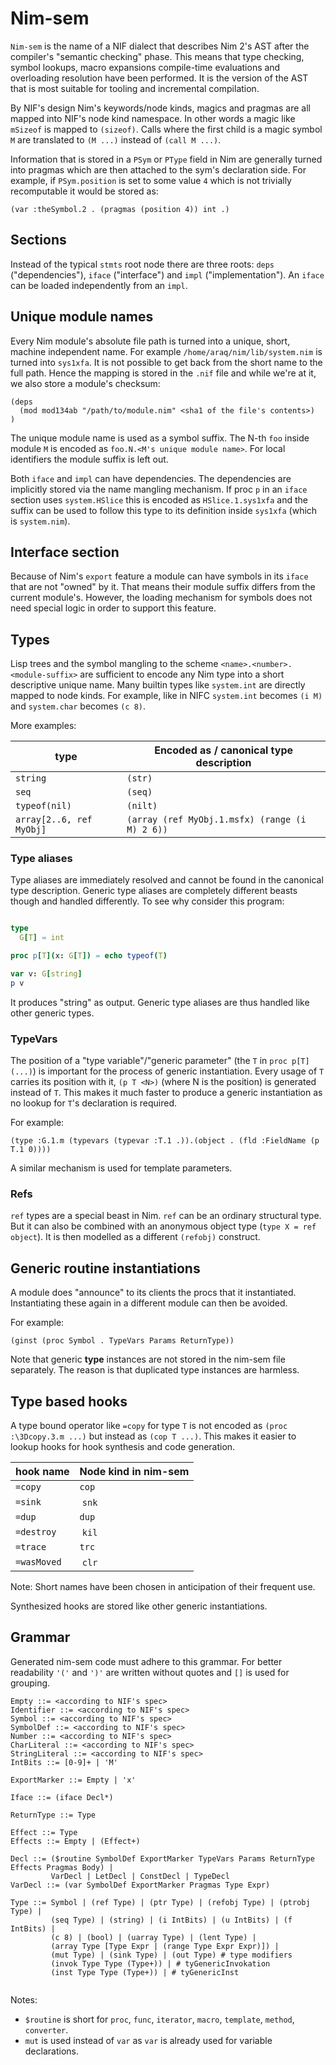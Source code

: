 Nim-sem
=======

`Nim-sem` is the name of a NIF dialect that describes Nim 2's AST after the compiler's
"semantic checking" phase. This means that type checking, symbol lookups, macro expansions
compile-time evaluations and overloading resolution have been performed. It is the version
of the AST that is most suitable for tooling and incremental compilation.

By NIF's design Nim's keywords/node kinds, magics and pragmas are all mapped into NIF's
node kind namespace. In other words a magic like `mSizeof` is mapped to `(sizeof)`. Calls
where the first child is a magic symbol `M` are translated to `(M ...)` instead
of `(call M ...)`.

Information that is stored in a `PSym` or `PType` field in Nim are generally turned into
pragmas which are then attached to the sym's declaration side. For example, if `PSym.position`
is set to some value `4` which is not trivially recomputable it would be stored as:

```
(var :theSymbol.2 . (pragmas (position 4)) int .)
```


Sections
--------

Instead of the typical `stmts` root node there are three roots: `deps` ("dependencies"),
`iface` ("interface") and `impl` ("implementation"). An `iface` can be loaded
independently from an `impl`.


Unique module names
-------------------

Every Nim module's absolute file path is turned into a unique, short, machine independent name.
For example `/home/araq/nim/lib/system.nim` is turned into `sys1xfa`. It is not possible to
get back from the short name to the full path. Hence the mapping is stored in the `.nif` file
and while we're at it, we also store a module's checksum:

```
(deps
  (mod mod134ab "/path/to/module.nim" <sha1 of the file's contents>)
)
```

The unique module name is used as a symbol suffix. The N-th `foo` inside module `M` is
encoded as `foo.N.<M's unique module name>`. For local identifiers the module suffix is
left out.

Both `iface` and `impl` can have dependencies. The dependencies are implicitly
stored via the name mangling mechanism. If proc `p` in an `iface` section uses `system.HSlice`
this is encoded as `HSlice.1.sys1xfa` and the suffix can be used to follow this
type to its definition inside `sys1xfa` (which is `system.nim`).


Interface section
-----------------

Because of Nim's `export` feature a module can have symbols in its `iface` that are not "owned"
by it. That means their module suffix differs from the current module's. However, the loading
mechanism for symbols does not need special logic in order to support this feature.


Types
-----

Lisp trees and the symbol mangling to the scheme `<name>.<number>.<module-suffix>` are
sufficient to encode any Nim type into a short descriptive unique name. Many builtin types
like `system.int` are directly mapped to node kinds. For example, like in NIFC `system.int`
becomes `(i M)` and `system.char` becomes `(c 8)`.

More examples:

| type | Encoded as / canonical type description |
| --------- | -------------- |
| `string`  | `(str)`  |
| `seq`  | `(seq)`  |
| `typeof(nil)`  | `(nilt)` |
| `array[2..6, ref MyObj]` | `(array (ref MyObj.1.msfx) (range (i M) 2 6))` |


### Type aliases

Type aliases are immediately resolved and cannot be found in the canonical type description.
Generic type aliases are completely different beasts though and handled differently. To see
why consider this program:

```nim

type
  G[T] = int

proc p[T](x: G[T]) = echo typeof(T)

var v: G[string]
p v
```

It produces "string" as output. Generic type aliases are thus handled like other generic types.


### TypeVars

The position of a "type variable"/"generic parameter" (the `T` in `proc p[T](...)`) is important
for the process of generic instantiation. Every usage of `T` carries its position with it,
`(p T <N>)` (where N is the position) is generated instead of `T`. This makes it much faster
to produce a generic instantiation as no lookup for `T`'s declaration is required.

For example:

```
(type :G.1.m (typevars (typevar :T.1 .)).(object . (fld :FieldName (p T.1 0))))
```

A similar mechanism is used for template parameters.


### Refs

`ref` types are a special beast in Nim. `ref` can be an ordinary structural type.
But it can also be combined with an anonymous object type (`type X = ref object`). It is then
modelled as a different `(refobj)` construct.


Generic routine instantiations
------------------------------

A module does "announce" to its clients the procs that it instantiated. Instantiating these
again in a different module can then be avoided.

For example:

```
(ginst (proc Symbol . TypeVars Params ReturnType))
```

Note that generic **type** instances are not stored in the nim-sem file separately.
The reason is that duplicated type instances are harmless.


Type based hooks
----------------

A type bound operator like `=copy` for type `T` is not encoded as `(proc :\3Dcopy.3.m ...)` but
instead as `(cop T ...)`.
This makes it easier to lookup hooks for hook synthesis and code generation.

| hook name | Node kind in nim-sem |
| --------- | -------------- |
| `=copy`   | `cop` |
| `=sink`   | `snk` |
| `=dup`    | `dup` | 
| `=destroy` | `kil` |
| `=trace`   | `trc` |
| `=wasMoved` | `clr` |

Note: Short names have been chosen in anticipation of their frequent use.

Synthesized hooks are stored like other generic instantiations.


Grammar
-------

Generated nim-sem code must adhere to this grammar. For better readability `'('` and `')'` are written
without quotes and `[]` is used for grouping.

```
Empty ::= <according to NIF's spec>
Identifier ::= <according to NIF's spec>
Symbol ::= <according to NIF's spec>
SymbolDef ::= <according to NIF's spec>
Number ::= <according to NIF's spec>
CharLiteral ::= <according to NIF's spec>
StringLiteral ::= <according to NIF's spec>
IntBits ::= [0-9]+ | 'M'

ExportMarker ::= Empty | 'x'

Iface ::= (iface Decl*)

ReturnType ::= Type

Effect ::= Type
Effects ::= Empty | (Effect+)

Decl ::= ($routine SymbolDef ExportMarker TypeVars Params ReturnType Effects Pragmas Body) |
         VarDecl | LetDecl | ConstDecl | TypeDecl
VarDecl ::= (var SymbolDef ExportMarker Pragmas Type Expr)

Type ::= Symbol | (ref Type) | (ptr Type) | (refobj Type) | (ptrobj Type) |
         (seq Type) | (string) | (i IntBits) | (u IntBits) | (f IntBits) |
         (c 8) | (bool) | (uarray Type) | (lent Type) |
         (array Type [Type Expr | (range Type Expr Expr)]) |
         (mut Type) | (sink Type) | (out Type) # type modifiers
         (invok Type Type (Type+)) | # tyGenericInvokation
         (inst Type Type (Type+)) | # tyGenericInst


```

Notes:

- `$routine` is short for `proc`, `func`, `iterator`, `macro`, `template`, `method`, `converter`.
- `mut` is used instead of `var` as `var` is already used for variable declarations.
